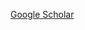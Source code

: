 <!-- add a hyperlink -->
<a href="https://scholar.google.com/citations?user=atD6GcMAAAAJ&hl=en" target="_blank">Google Scholar</a>

<!-- add a button -->
